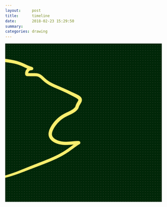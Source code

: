 ```yaml
---
layout:     post
title:      timeline
date:       2018-02-23 15:29:50
summary:    
categories: drawing
---
```

![timeline](/images/diary/timeline.png ".")
